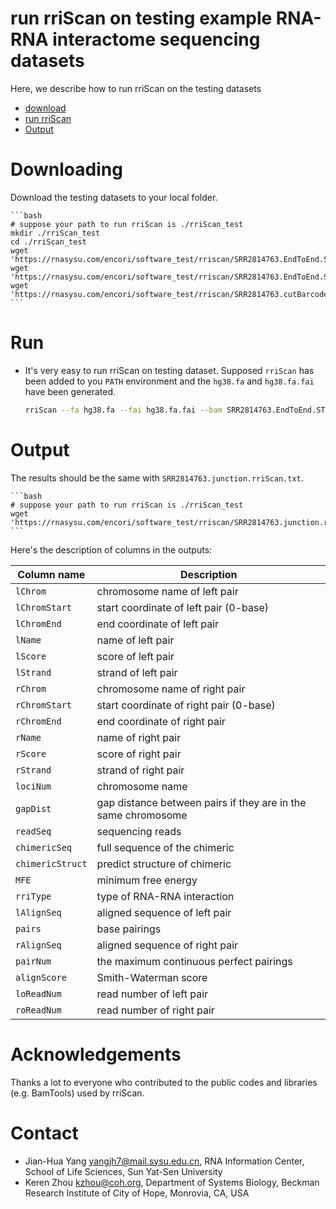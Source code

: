 # run rriScan on testing example RNA-RNA interactome sequencing datasets
Here, we describe how to run rriScan on the testing datasets

- [download](#Downloading)
- [run rriScan](#Run)
- [Output](#Output)

# Downloading
Download the testing datasets to your local folder.

    ```bash
    # suppose your path to run rriScan is ./rriScan_test
    mkdir ./rriScan_test
    cd ./rriScan_test
    wget 'https://rnasysu.com/encori/software_test/rriscan/SRR2814763.EndToEnd.STAR.Aligned.out.bam'
    wget 'https://rnasysu.com/encori/software_test/rriscan/SRR2814763.EndToEnd.STAR.Chimeric.out.junction'
    wget 'https://rnasysu.com/encori/software_test/rriscan/SRR2814763.cutBarcode.cutadapt.fq.gz'
    ```

# Run
* It's very easy to run rriScan on testing dataset. Supposed `rriScan` has been added to you `PATH` environment and the `hg38.fa` and `hg38.fa.fai` have been generated.
    ```bash
    rriScan --fa hg38.fa --fai hg38.fa.fai --bam SRR2814763.EndToEnd.STAR.Aligned.out.bam --jun SRR2814763.EndToEnd.STAR.Chimeric.out.junction --read SRR2814763.cutBarcode.cutadapt.fq.gz > ./test.junction.rriScan.txt
    ```

# Output
The results should be the same with `SRR2814763.junction.rriScan.txt`.

    ```bash
    # suppose your path to run rriScan is ./rriScan_test
    wget 'https://rnasysu.com/encori/software_test/rriscan/SRR2814763.junction.rriScan.txt'
    ```

Here's the description of columns in the outputs:

| Column name          | Description
| -----------          |----------
| `lChrom`             | chromosome name of left pair
| `lChromStart`        | start coordinate of left pair (0-base)
| `lChromEnd`          | end coordinate of left pair
| `lName`              | name of left pair
| `lScore`             | score of left pair
| `lStrand`            | strand of left pair
| `rChrom`             | chromosome name of right pair
| `rChromStart`        | start coordinate of right pair (0-base)
| `rChromEnd`          | end coordinate of right pair
| `rName`              | name of right pair
| `rScore`             | score of right pair
| `rStrand`            | strand of right pair
| `lociNum`            | chromosome name
| `gapDist`            | gap distance between pairs if they are in the same chromosome
| `readSeq`            | sequencing reads
| `chimericSeq`        | full sequence of the chimeric
| `chimericStruct`     | predict structure of chimeric
| `MFE`                | minimum free energy
| `rriType`            | type of RNA-RNA interaction
| `lAlignSeq`          | aligned sequence of left pair
| `pairs`              | base pairings
| `rAlignSeq`          | aligned sequence of right pair
| `pairNum`            | the maximum continuous perfect pairings
| `alignScore`         | Smith-Waterman score
| `loReadNum`          | read number of left pair
| `roReadNum`          | read number of right pair

# Acknowledgements
Thanks a lot to everyone who contributed to the public codes and libraries (e.g. BamTools) used by rriScan.

# Contact
* Jian-Hua Yang <yangjh7@mail.sysu.edu.cn>, RNA Information Center, School of Life Sciences, Sun Yat-Sen University<BR>
* Keren Zhou <kzhou@coh.org>, Department of Systems Biology, Beckman Research Institute of City of Hope, Monrovia, CA, USA<BR>
